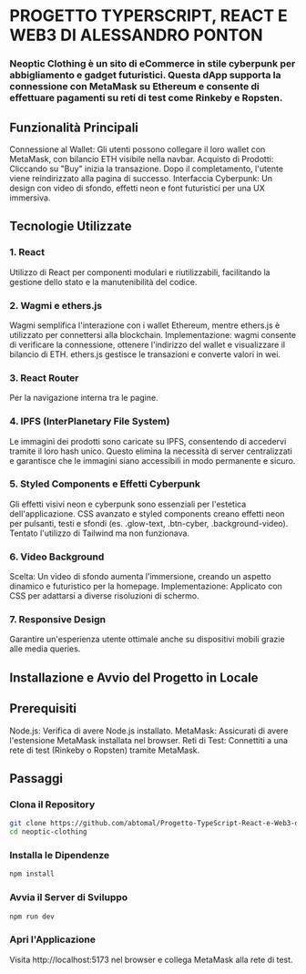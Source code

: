 # PROGETTO TYPERSCRIPT, REACT E WEB3 DI ALESSANDRO PONTON

### Neoptic Clothing è un sito di eCommerce in stile cyberpunk per abbigliamento e gadget futuristici. Questa dApp supporta la connessione con MetaMask su Ethereum e consente di effettuare pagamenti su reti di test come Rinkeby e Ropsten.

## Funzionalità Principali
Connessione al Wallet: Gli utenti possono collegare il loro wallet con MetaMask, con bilancio ETH visibile nella navbar.
Acquisto di Prodotti: Cliccando su "Buy" inizia la transazione. Dopo il completamento, l'utente viene reindirizzato alla pagina di successo.
Interfaccia Cyberpunk: Un design con video di sfondo, effetti neon e font futuristici per una UX immersiva.

## Tecnologie Utilizzate
### 1. React
Utilizzo di React per componenti modulari e riutilizzabili, facilitando la gestione dello stato e la manutenibilità del codice.
### 2. Wagmi e ethers.js
Wagmi semplifica l'interazione con i wallet Ethereum, mentre ethers.js è utilizzato per connettersi alla blockchain.
Implementazione: wagmi consente di verificare la connessione, ottenere l'indirizzo del wallet e visualizzare il bilancio di ETH. ethers.js gestisce le transazioni e converte valori in wei.
### 3. React Router
Per la navigazione interna tra le pagine.
### 4. IPFS (InterPlanetary File System)
Le immagini dei prodotti sono caricate su IPFS, consentendo di accedervi tramite il loro hash unico. Questo elimina la necessità di server centralizzati e garantisce che le immagini siano accessibili in modo permanente e sicuro.
### 5. Styled Components e Effetti Cyberpunk
Gli effetti visivi neon e cyberpunk sono essenziali per l'estetica dell'applicazione.
CSS avanzato e styled components creano effetti neon per pulsanti, testi e sfondi (es. .glow-text, .btn-cyber, .background-video).
Tentato l'utilizzo di Tailwind ma non funzionava.
### 6. Video Background
Scelta: Un video di sfondo aumenta l’immersione, creando un aspetto dinamico e futuristico per la homepage.
Implementazione: Applicato con CSS per adattarsi a diverse risoluzioni di schermo.
### 7. Responsive Design
Garantire un'esperienza utente ottimale anche su dispositivi mobili grazie alle media queries.

## Installazione e Avvio del Progetto in Locale
## Prerequisiti
Node.js: Verifica di avere Node.js installato.
MetaMask: Assicurati di avere l'estensione MetaMask installata nel browser.
Reti di Test: Connettiti a una rete di test (Rinkeby o Ropsten) tramite MetaMask.

## Passaggi
### Clona il Repository

```bash
git clone https://github.com/abtomal/Progetto-TypeScript-React-e-Web3-di-Alessandro-Ponton.git
cd neoptic-clothing
```

### Installa le Dipendenze
``` bash
npm install
```

### Avvia il Server di Sviluppo

``` bash
npm run dev
```

### Apri l'Applicazione

Visita http://localhost:5173 nel browser e collega MetaMask alla rete di test.
